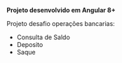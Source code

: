 <b>Projeto desenvolvido em Angular 8+</b>
</br>

Projeto desafio operações bancarias:
<ul>
  <li>Consulta de Saldo</li>  
  <li>Deposito</li>  
  <li>Saque</li>  
</ul>
